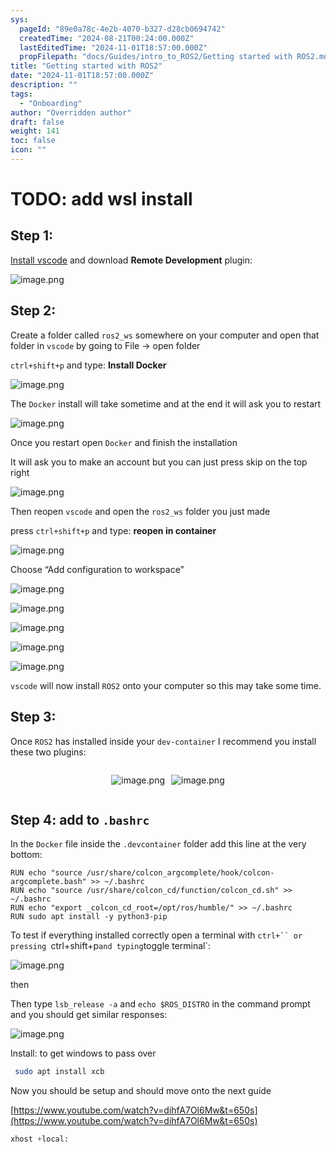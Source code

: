 ```yaml
---
sys:
  pageId: "89e0a78c-4e2b-4070-b327-d28cb0694742"
  createdTime: "2024-08-21T00:24:00.000Z"
  lastEditedTime: "2024-11-01T18:57:00.000Z"
  propFilepath: "docs/Guides/intro_to_ROS2/Getting started with ROS2.md"
title: "Getting started with ROS2"
date: "2024-11-01T18:57:00.000Z"
description: ""
tags:
  - "Onboarding"
author: "Overridden author"
draft: false
weight: 141
toc: false
icon: ""
---
```


# TODO: add wsl install

## Step 1:

[Install vscode](https://code.visualstudio.com/download) and download **Remote Development** plugin:

![image.png](https://prod-files-secure.s3.us-west-2.amazonaws.com/d518164a-d88e-44d1-a4ee-3adb3bd8bce0/efb52993-1881-4a40-b95e-6f020334f022/image.png?X-Amz-Algorithm=AWS4-HMAC-SHA256&X-Amz-Content-Sha256=UNSIGNED-PAYLOAD&X-Amz-Credential=ASIAZI2LB4667SFH2ZAK%2F20250403%2Fus-west-2%2Fs3%2Faws4_request&X-Amz-Date=20250403T170756Z&X-Amz-Expires=3600&X-Amz-Security-Token=IQoJb3JpZ2luX2VjEIj%2F%2F%2F%2F%2F%2F%2F%2F%2F%2FwEaCXVzLXdlc3QtMiJHMEUCICqQONO3XTEnEyly1mYalG6%2FesP7WnGHNMC7KnfZztPqAiEA1PxA8p9BkbLGABAVPWhrbozgMUChkaH2CVrgDKi9jTsqiAQI8f%2F%2F%2F%2F%2F%2F%2F%2F%2F%2FARAAGgw2Mzc0MjMxODM4MDUiDKHjPliwHP5f50jRHCrcA6t3AjVmKRENH8gvHXOTtEjaXBqtG2tB2SllDx6eOy70Jsmd%2B72lXR0rmSrXjF1TFUfvj1S9sGFnPko5WDGYr1wrkyS5I5LUgSJcwNb%2FlbDGefIy8p9eNZHKk5L%2FI9qAidvid46NtnBxzqZfOwLLls447Nebwe9q%2BpZgOic5O%2BuVxfXTuJ2O9PpxwiBuoqkzNHjdh1ugYH%2FwohcwMUqn0H%2FwKit9vTOLydLU3Bz3LDeyeTRjn8c%2FpfV%2B7XR905lDZyJcKnb7bs7m0Nc8LT2KE%2FQ5D4Onk1NXdEZSDe6GOub6K%2FZJbHNfVmqndlogLRTTppNcG5XiUdSoeDc9NCLKTX5xa14VGwqMARM5aKz72vk53O8eJ6X9XlUbrWJoSNpZB31jPswD3uX3aBgMM7BqMZXqqkhrhGxe1FbuotvNmR0o48EdU%2FJBGmst5m2d8alHoVUaxFq8K8lt1Rlw9d6a%2FMqwek%2BpdHsZoWijC20AIqghWu9DbBwb7y%2FmjWNa1iKrk77uBU89DhfwgJb4VmuxXnS%2BDX%2BgggeCIQoDbl32DDTGTPpJw4rQtcUZSS5opBnc4u%2FDebC3pprQS0At8CJ0xxc%2BQtKzHjUyYBqqwPgDSYffjgXfObAjsFdYr0f7MJ7pur8GOqUB7OFGY6SOIH%2FBLQD0nAimPuRLQNfKF%2BHLM%2FwqBYXlLLh3NUCeyKPJAh%2BEOB4ugP8tA7FTuaqIcTM3d2YusqG5WWue2AeXWgPJO6fLisSebxaQnQt%2Bs94ff%2BcBBtaUlRBUdKDN14LDHEbNvmI7fgrG0yH85zZISzBnsMVQ7%2FEM9JdL7cWSP4FJUdpDUlTJvtS7LfFATzmnTl3YHw9IBK9RMqCcSdSr&X-Amz-Signature=941ae6d53902dd73381cad2af04905d86b7e78afec93a134a5aaaac330c07eba&X-Amz-SignedHeaders=host&x-id=GetObject)

## Step 2:

Create a folder called `ros2_ws` somewhere on your computer and open that folder in `vscode` by going to File → open folder 

`ctrl+shift+p` and type: **Install Docker**

![image.png](https://prod-files-secure.s3.us-west-2.amazonaws.com/d518164a-d88e-44d1-a4ee-3adb3bd8bce0/2269dc0e-1cd5-47ff-bceb-c04ad9b2eab0/image.png?X-Amz-Algorithm=AWS4-HMAC-SHA256&X-Amz-Content-Sha256=UNSIGNED-PAYLOAD&X-Amz-Credential=ASIAZI2LB4667SFH2ZAK%2F20250403%2Fus-west-2%2Fs3%2Faws4_request&X-Amz-Date=20250403T170756Z&X-Amz-Expires=3600&X-Amz-Security-Token=IQoJb3JpZ2luX2VjEIj%2F%2F%2F%2F%2F%2F%2F%2F%2F%2FwEaCXVzLXdlc3QtMiJHMEUCICqQONO3XTEnEyly1mYalG6%2FesP7WnGHNMC7KnfZztPqAiEA1PxA8p9BkbLGABAVPWhrbozgMUChkaH2CVrgDKi9jTsqiAQI8f%2F%2F%2F%2F%2F%2F%2F%2F%2F%2FARAAGgw2Mzc0MjMxODM4MDUiDKHjPliwHP5f50jRHCrcA6t3AjVmKRENH8gvHXOTtEjaXBqtG2tB2SllDx6eOy70Jsmd%2B72lXR0rmSrXjF1TFUfvj1S9sGFnPko5WDGYr1wrkyS5I5LUgSJcwNb%2FlbDGefIy8p9eNZHKk5L%2FI9qAidvid46NtnBxzqZfOwLLls447Nebwe9q%2BpZgOic5O%2BuVxfXTuJ2O9PpxwiBuoqkzNHjdh1ugYH%2FwohcwMUqn0H%2FwKit9vTOLydLU3Bz3LDeyeTRjn8c%2FpfV%2B7XR905lDZyJcKnb7bs7m0Nc8LT2KE%2FQ5D4Onk1NXdEZSDe6GOub6K%2FZJbHNfVmqndlogLRTTppNcG5XiUdSoeDc9NCLKTX5xa14VGwqMARM5aKz72vk53O8eJ6X9XlUbrWJoSNpZB31jPswD3uX3aBgMM7BqMZXqqkhrhGxe1FbuotvNmR0o48EdU%2FJBGmst5m2d8alHoVUaxFq8K8lt1Rlw9d6a%2FMqwek%2BpdHsZoWijC20AIqghWu9DbBwb7y%2FmjWNa1iKrk77uBU89DhfwgJb4VmuxXnS%2BDX%2BgggeCIQoDbl32DDTGTPpJw4rQtcUZSS5opBnc4u%2FDebC3pprQS0At8CJ0xxc%2BQtKzHjUyYBqqwPgDSYffjgXfObAjsFdYr0f7MJ7pur8GOqUB7OFGY6SOIH%2FBLQD0nAimPuRLQNfKF%2BHLM%2FwqBYXlLLh3NUCeyKPJAh%2BEOB4ugP8tA7FTuaqIcTM3d2YusqG5WWue2AeXWgPJO6fLisSebxaQnQt%2Bs94ff%2BcBBtaUlRBUdKDN14LDHEbNvmI7fgrG0yH85zZISzBnsMVQ7%2FEM9JdL7cWSP4FJUdpDUlTJvtS7LfFATzmnTl3YHw9IBK9RMqCcSdSr&X-Amz-Signature=0d39c2408e6b1adc18c749af4aec2db797bd1b5fc7a9d18e1475691eb06fa646&X-Amz-SignedHeaders=host&x-id=GetObject)

The `Docker` install will take sometime and at the end it will ask you to restart

![image.png](https://prod-files-secure.s3.us-west-2.amazonaws.com/d518164a-d88e-44d1-a4ee-3adb3bd8bce0/ed233f78-be33-4b1f-b89c-9c346c0e961e/image.png?X-Amz-Algorithm=AWS4-HMAC-SHA256&X-Amz-Content-Sha256=UNSIGNED-PAYLOAD&X-Amz-Credential=ASIAZI2LB4667SFH2ZAK%2F20250403%2Fus-west-2%2Fs3%2Faws4_request&X-Amz-Date=20250403T170756Z&X-Amz-Expires=3600&X-Amz-Security-Token=IQoJb3JpZ2luX2VjEIj%2F%2F%2F%2F%2F%2F%2F%2F%2F%2FwEaCXVzLXdlc3QtMiJHMEUCICqQONO3XTEnEyly1mYalG6%2FesP7WnGHNMC7KnfZztPqAiEA1PxA8p9BkbLGABAVPWhrbozgMUChkaH2CVrgDKi9jTsqiAQI8f%2F%2F%2F%2F%2F%2F%2F%2F%2F%2FARAAGgw2Mzc0MjMxODM4MDUiDKHjPliwHP5f50jRHCrcA6t3AjVmKRENH8gvHXOTtEjaXBqtG2tB2SllDx6eOy70Jsmd%2B72lXR0rmSrXjF1TFUfvj1S9sGFnPko5WDGYr1wrkyS5I5LUgSJcwNb%2FlbDGefIy8p9eNZHKk5L%2FI9qAidvid46NtnBxzqZfOwLLls447Nebwe9q%2BpZgOic5O%2BuVxfXTuJ2O9PpxwiBuoqkzNHjdh1ugYH%2FwohcwMUqn0H%2FwKit9vTOLydLU3Bz3LDeyeTRjn8c%2FpfV%2B7XR905lDZyJcKnb7bs7m0Nc8LT2KE%2FQ5D4Onk1NXdEZSDe6GOub6K%2FZJbHNfVmqndlogLRTTppNcG5XiUdSoeDc9NCLKTX5xa14VGwqMARM5aKz72vk53O8eJ6X9XlUbrWJoSNpZB31jPswD3uX3aBgMM7BqMZXqqkhrhGxe1FbuotvNmR0o48EdU%2FJBGmst5m2d8alHoVUaxFq8K8lt1Rlw9d6a%2FMqwek%2BpdHsZoWijC20AIqghWu9DbBwb7y%2FmjWNa1iKrk77uBU89DhfwgJb4VmuxXnS%2BDX%2BgggeCIQoDbl32DDTGTPpJw4rQtcUZSS5opBnc4u%2FDebC3pprQS0At8CJ0xxc%2BQtKzHjUyYBqqwPgDSYffjgXfObAjsFdYr0f7MJ7pur8GOqUB7OFGY6SOIH%2FBLQD0nAimPuRLQNfKF%2BHLM%2FwqBYXlLLh3NUCeyKPJAh%2BEOB4ugP8tA7FTuaqIcTM3d2YusqG5WWue2AeXWgPJO6fLisSebxaQnQt%2Bs94ff%2BcBBtaUlRBUdKDN14LDHEbNvmI7fgrG0yH85zZISzBnsMVQ7%2FEM9JdL7cWSP4FJUdpDUlTJvtS7LfFATzmnTl3YHw9IBK9RMqCcSdSr&X-Amz-Signature=5fdb446270a65e96439b2d04e15356eea5b19d392ffec3a8c8b38fc25040cd32&X-Amz-SignedHeaders=host&x-id=GetObject)

Once you restart open `Docker` and finish the installation

It will ask you to make an account but you can just press skip on the top right

![image.png](https://prod-files-secure.s3.us-west-2.amazonaws.com/d518164a-d88e-44d1-a4ee-3adb3bd8bce0/21010ad9-1659-4fd9-9f59-9932a09b2a3d/image.png?X-Amz-Algorithm=AWS4-HMAC-SHA256&X-Amz-Content-Sha256=UNSIGNED-PAYLOAD&X-Amz-Credential=ASIAZI2LB4667SFH2ZAK%2F20250403%2Fus-west-2%2Fs3%2Faws4_request&X-Amz-Date=20250403T170756Z&X-Amz-Expires=3600&X-Amz-Security-Token=IQoJb3JpZ2luX2VjEIj%2F%2F%2F%2F%2F%2F%2F%2F%2F%2FwEaCXVzLXdlc3QtMiJHMEUCICqQONO3XTEnEyly1mYalG6%2FesP7WnGHNMC7KnfZztPqAiEA1PxA8p9BkbLGABAVPWhrbozgMUChkaH2CVrgDKi9jTsqiAQI8f%2F%2F%2F%2F%2F%2F%2F%2F%2F%2FARAAGgw2Mzc0MjMxODM4MDUiDKHjPliwHP5f50jRHCrcA6t3AjVmKRENH8gvHXOTtEjaXBqtG2tB2SllDx6eOy70Jsmd%2B72lXR0rmSrXjF1TFUfvj1S9sGFnPko5WDGYr1wrkyS5I5LUgSJcwNb%2FlbDGefIy8p9eNZHKk5L%2FI9qAidvid46NtnBxzqZfOwLLls447Nebwe9q%2BpZgOic5O%2BuVxfXTuJ2O9PpxwiBuoqkzNHjdh1ugYH%2FwohcwMUqn0H%2FwKit9vTOLydLU3Bz3LDeyeTRjn8c%2FpfV%2B7XR905lDZyJcKnb7bs7m0Nc8LT2KE%2FQ5D4Onk1NXdEZSDe6GOub6K%2FZJbHNfVmqndlogLRTTppNcG5XiUdSoeDc9NCLKTX5xa14VGwqMARM5aKz72vk53O8eJ6X9XlUbrWJoSNpZB31jPswD3uX3aBgMM7BqMZXqqkhrhGxe1FbuotvNmR0o48EdU%2FJBGmst5m2d8alHoVUaxFq8K8lt1Rlw9d6a%2FMqwek%2BpdHsZoWijC20AIqghWu9DbBwb7y%2FmjWNa1iKrk77uBU89DhfwgJb4VmuxXnS%2BDX%2BgggeCIQoDbl32DDTGTPpJw4rQtcUZSS5opBnc4u%2FDebC3pprQS0At8CJ0xxc%2BQtKzHjUyYBqqwPgDSYffjgXfObAjsFdYr0f7MJ7pur8GOqUB7OFGY6SOIH%2FBLQD0nAimPuRLQNfKF%2BHLM%2FwqBYXlLLh3NUCeyKPJAh%2BEOB4ugP8tA7FTuaqIcTM3d2YusqG5WWue2AeXWgPJO6fLisSebxaQnQt%2Bs94ff%2BcBBtaUlRBUdKDN14LDHEbNvmI7fgrG0yH85zZISzBnsMVQ7%2FEM9JdL7cWSP4FJUdpDUlTJvtS7LfFATzmnTl3YHw9IBK9RMqCcSdSr&X-Amz-Signature=a0eb144805de484118390d9dfdc2e2bec19690c14d955a06b1efba9deed122e3&X-Amz-SignedHeaders=host&x-id=GetObject)

Then reopen `vscode` and open the `ros2_ws` folder you just made

press `ctrl+shift+p` and type: **reopen in container**

![image.png](https://prod-files-secure.s3.us-west-2.amazonaws.com/d518164a-d88e-44d1-a4ee-3adb3bd8bce0/4e93b8c2-41ad-488c-8095-c74205196118/image.png?X-Amz-Algorithm=AWS4-HMAC-SHA256&X-Amz-Content-Sha256=UNSIGNED-PAYLOAD&X-Amz-Credential=ASIAZI2LB4667SFH2ZAK%2F20250403%2Fus-west-2%2Fs3%2Faws4_request&X-Amz-Date=20250403T170756Z&X-Amz-Expires=3600&X-Amz-Security-Token=IQoJb3JpZ2luX2VjEIj%2F%2F%2F%2F%2F%2F%2F%2F%2F%2FwEaCXVzLXdlc3QtMiJHMEUCICqQONO3XTEnEyly1mYalG6%2FesP7WnGHNMC7KnfZztPqAiEA1PxA8p9BkbLGABAVPWhrbozgMUChkaH2CVrgDKi9jTsqiAQI8f%2F%2F%2F%2F%2F%2F%2F%2F%2F%2FARAAGgw2Mzc0MjMxODM4MDUiDKHjPliwHP5f50jRHCrcA6t3AjVmKRENH8gvHXOTtEjaXBqtG2tB2SllDx6eOy70Jsmd%2B72lXR0rmSrXjF1TFUfvj1S9sGFnPko5WDGYr1wrkyS5I5LUgSJcwNb%2FlbDGefIy8p9eNZHKk5L%2FI9qAidvid46NtnBxzqZfOwLLls447Nebwe9q%2BpZgOic5O%2BuVxfXTuJ2O9PpxwiBuoqkzNHjdh1ugYH%2FwohcwMUqn0H%2FwKit9vTOLydLU3Bz3LDeyeTRjn8c%2FpfV%2B7XR905lDZyJcKnb7bs7m0Nc8LT2KE%2FQ5D4Onk1NXdEZSDe6GOub6K%2FZJbHNfVmqndlogLRTTppNcG5XiUdSoeDc9NCLKTX5xa14VGwqMARM5aKz72vk53O8eJ6X9XlUbrWJoSNpZB31jPswD3uX3aBgMM7BqMZXqqkhrhGxe1FbuotvNmR0o48EdU%2FJBGmst5m2d8alHoVUaxFq8K8lt1Rlw9d6a%2FMqwek%2BpdHsZoWijC20AIqghWu9DbBwb7y%2FmjWNa1iKrk77uBU89DhfwgJb4VmuxXnS%2BDX%2BgggeCIQoDbl32DDTGTPpJw4rQtcUZSS5opBnc4u%2FDebC3pprQS0At8CJ0xxc%2BQtKzHjUyYBqqwPgDSYffjgXfObAjsFdYr0f7MJ7pur8GOqUB7OFGY6SOIH%2FBLQD0nAimPuRLQNfKF%2BHLM%2FwqBYXlLLh3NUCeyKPJAh%2BEOB4ugP8tA7FTuaqIcTM3d2YusqG5WWue2AeXWgPJO6fLisSebxaQnQt%2Bs94ff%2BcBBtaUlRBUdKDN14LDHEbNvmI7fgrG0yH85zZISzBnsMVQ7%2FEM9JdL7cWSP4FJUdpDUlTJvtS7LfFATzmnTl3YHw9IBK9RMqCcSdSr&X-Amz-Signature=1435859db168b2c32c402995c7e84a105e8a4aa487827bf7cf2ffe6760f061e1&X-Amz-SignedHeaders=host&x-id=GetObject)

Choose “Add configuration to workspace”

![image.png](https://prod-files-secure.s3.us-west-2.amazonaws.com/d518164a-d88e-44d1-a4ee-3adb3bd8bce0/9560b282-5060-4989-ba37-97e7b2c22476/image.png?X-Amz-Algorithm=AWS4-HMAC-SHA256&X-Amz-Content-Sha256=UNSIGNED-PAYLOAD&X-Amz-Credential=ASIAZI2LB4667SFH2ZAK%2F20250403%2Fus-west-2%2Fs3%2Faws4_request&X-Amz-Date=20250403T170756Z&X-Amz-Expires=3600&X-Amz-Security-Token=IQoJb3JpZ2luX2VjEIj%2F%2F%2F%2F%2F%2F%2F%2F%2F%2FwEaCXVzLXdlc3QtMiJHMEUCICqQONO3XTEnEyly1mYalG6%2FesP7WnGHNMC7KnfZztPqAiEA1PxA8p9BkbLGABAVPWhrbozgMUChkaH2CVrgDKi9jTsqiAQI8f%2F%2F%2F%2F%2F%2F%2F%2F%2F%2FARAAGgw2Mzc0MjMxODM4MDUiDKHjPliwHP5f50jRHCrcA6t3AjVmKRENH8gvHXOTtEjaXBqtG2tB2SllDx6eOy70Jsmd%2B72lXR0rmSrXjF1TFUfvj1S9sGFnPko5WDGYr1wrkyS5I5LUgSJcwNb%2FlbDGefIy8p9eNZHKk5L%2FI9qAidvid46NtnBxzqZfOwLLls447Nebwe9q%2BpZgOic5O%2BuVxfXTuJ2O9PpxwiBuoqkzNHjdh1ugYH%2FwohcwMUqn0H%2FwKit9vTOLydLU3Bz3LDeyeTRjn8c%2FpfV%2B7XR905lDZyJcKnb7bs7m0Nc8LT2KE%2FQ5D4Onk1NXdEZSDe6GOub6K%2FZJbHNfVmqndlogLRTTppNcG5XiUdSoeDc9NCLKTX5xa14VGwqMARM5aKz72vk53O8eJ6X9XlUbrWJoSNpZB31jPswD3uX3aBgMM7BqMZXqqkhrhGxe1FbuotvNmR0o48EdU%2FJBGmst5m2d8alHoVUaxFq8K8lt1Rlw9d6a%2FMqwek%2BpdHsZoWijC20AIqghWu9DbBwb7y%2FmjWNa1iKrk77uBU89DhfwgJb4VmuxXnS%2BDX%2BgggeCIQoDbl32DDTGTPpJw4rQtcUZSS5opBnc4u%2FDebC3pprQS0At8CJ0xxc%2BQtKzHjUyYBqqwPgDSYffjgXfObAjsFdYr0f7MJ7pur8GOqUB7OFGY6SOIH%2FBLQD0nAimPuRLQNfKF%2BHLM%2FwqBYXlLLh3NUCeyKPJAh%2BEOB4ugP8tA7FTuaqIcTM3d2YusqG5WWue2AeXWgPJO6fLisSebxaQnQt%2Bs94ff%2BcBBtaUlRBUdKDN14LDHEbNvmI7fgrG0yH85zZISzBnsMVQ7%2FEM9JdL7cWSP4FJUdpDUlTJvtS7LfFATzmnTl3YHw9IBK9RMqCcSdSr&X-Amz-Signature=98394f1932f94c0d66cf4c440375a0aefea3fc1ac171f3c9e376b9176fc5a883&X-Amz-SignedHeaders=host&x-id=GetObject)

![image.png](https://prod-files-secure.s3.us-west-2.amazonaws.com/d518164a-d88e-44d1-a4ee-3adb3bd8bce0/2ee63f81-886b-48e8-a553-dc6e5eac99e4/image.png?X-Amz-Algorithm=AWS4-HMAC-SHA256&X-Amz-Content-Sha256=UNSIGNED-PAYLOAD&X-Amz-Credential=ASIAZI2LB4667SFH2ZAK%2F20250403%2Fus-west-2%2Fs3%2Faws4_request&X-Amz-Date=20250403T170756Z&X-Amz-Expires=3600&X-Amz-Security-Token=IQoJb3JpZ2luX2VjEIj%2F%2F%2F%2F%2F%2F%2F%2F%2F%2FwEaCXVzLXdlc3QtMiJHMEUCICqQONO3XTEnEyly1mYalG6%2FesP7WnGHNMC7KnfZztPqAiEA1PxA8p9BkbLGABAVPWhrbozgMUChkaH2CVrgDKi9jTsqiAQI8f%2F%2F%2F%2F%2F%2F%2F%2F%2F%2FARAAGgw2Mzc0MjMxODM4MDUiDKHjPliwHP5f50jRHCrcA6t3AjVmKRENH8gvHXOTtEjaXBqtG2tB2SllDx6eOy70Jsmd%2B72lXR0rmSrXjF1TFUfvj1S9sGFnPko5WDGYr1wrkyS5I5LUgSJcwNb%2FlbDGefIy8p9eNZHKk5L%2FI9qAidvid46NtnBxzqZfOwLLls447Nebwe9q%2BpZgOic5O%2BuVxfXTuJ2O9PpxwiBuoqkzNHjdh1ugYH%2FwohcwMUqn0H%2FwKit9vTOLydLU3Bz3LDeyeTRjn8c%2FpfV%2B7XR905lDZyJcKnb7bs7m0Nc8LT2KE%2FQ5D4Onk1NXdEZSDe6GOub6K%2FZJbHNfVmqndlogLRTTppNcG5XiUdSoeDc9NCLKTX5xa14VGwqMARM5aKz72vk53O8eJ6X9XlUbrWJoSNpZB31jPswD3uX3aBgMM7BqMZXqqkhrhGxe1FbuotvNmR0o48EdU%2FJBGmst5m2d8alHoVUaxFq8K8lt1Rlw9d6a%2FMqwek%2BpdHsZoWijC20AIqghWu9DbBwb7y%2FmjWNa1iKrk77uBU89DhfwgJb4VmuxXnS%2BDX%2BgggeCIQoDbl32DDTGTPpJw4rQtcUZSS5opBnc4u%2FDebC3pprQS0At8CJ0xxc%2BQtKzHjUyYBqqwPgDSYffjgXfObAjsFdYr0f7MJ7pur8GOqUB7OFGY6SOIH%2FBLQD0nAimPuRLQNfKF%2BHLM%2FwqBYXlLLh3NUCeyKPJAh%2BEOB4ugP8tA7FTuaqIcTM3d2YusqG5WWue2AeXWgPJO6fLisSebxaQnQt%2Bs94ff%2BcBBtaUlRBUdKDN14LDHEbNvmI7fgrG0yH85zZISzBnsMVQ7%2FEM9JdL7cWSP4FJUdpDUlTJvtS7LfFATzmnTl3YHw9IBK9RMqCcSdSr&X-Amz-Signature=88f89edfb611eb90cdaa7a70733734017bbd5063e3c929cb6d705eb91ae739a9&X-Amz-SignedHeaders=host&x-id=GetObject)

![image.png](https://prod-files-secure.s3.us-west-2.amazonaws.com/d518164a-d88e-44d1-a4ee-3adb3bd8bce0/ae1580b2-b048-407e-aed9-b584224a7a04/image.png?X-Amz-Algorithm=AWS4-HMAC-SHA256&X-Amz-Content-Sha256=UNSIGNED-PAYLOAD&X-Amz-Credential=ASIAZI2LB4667SFH2ZAK%2F20250403%2Fus-west-2%2Fs3%2Faws4_request&X-Amz-Date=20250403T170756Z&X-Amz-Expires=3600&X-Amz-Security-Token=IQoJb3JpZ2luX2VjEIj%2F%2F%2F%2F%2F%2F%2F%2F%2F%2FwEaCXVzLXdlc3QtMiJHMEUCICqQONO3XTEnEyly1mYalG6%2FesP7WnGHNMC7KnfZztPqAiEA1PxA8p9BkbLGABAVPWhrbozgMUChkaH2CVrgDKi9jTsqiAQI8f%2F%2F%2F%2F%2F%2F%2F%2F%2F%2FARAAGgw2Mzc0MjMxODM4MDUiDKHjPliwHP5f50jRHCrcA6t3AjVmKRENH8gvHXOTtEjaXBqtG2tB2SllDx6eOy70Jsmd%2B72lXR0rmSrXjF1TFUfvj1S9sGFnPko5WDGYr1wrkyS5I5LUgSJcwNb%2FlbDGefIy8p9eNZHKk5L%2FI9qAidvid46NtnBxzqZfOwLLls447Nebwe9q%2BpZgOic5O%2BuVxfXTuJ2O9PpxwiBuoqkzNHjdh1ugYH%2FwohcwMUqn0H%2FwKit9vTOLydLU3Bz3LDeyeTRjn8c%2FpfV%2B7XR905lDZyJcKnb7bs7m0Nc8LT2KE%2FQ5D4Onk1NXdEZSDe6GOub6K%2FZJbHNfVmqndlogLRTTppNcG5XiUdSoeDc9NCLKTX5xa14VGwqMARM5aKz72vk53O8eJ6X9XlUbrWJoSNpZB31jPswD3uX3aBgMM7BqMZXqqkhrhGxe1FbuotvNmR0o48EdU%2FJBGmst5m2d8alHoVUaxFq8K8lt1Rlw9d6a%2FMqwek%2BpdHsZoWijC20AIqghWu9DbBwb7y%2FmjWNa1iKrk77uBU89DhfwgJb4VmuxXnS%2BDX%2BgggeCIQoDbl32DDTGTPpJw4rQtcUZSS5opBnc4u%2FDebC3pprQS0At8CJ0xxc%2BQtKzHjUyYBqqwPgDSYffjgXfObAjsFdYr0f7MJ7pur8GOqUB7OFGY6SOIH%2FBLQD0nAimPuRLQNfKF%2BHLM%2FwqBYXlLLh3NUCeyKPJAh%2BEOB4ugP8tA7FTuaqIcTM3d2YusqG5WWue2AeXWgPJO6fLisSebxaQnQt%2Bs94ff%2BcBBtaUlRBUdKDN14LDHEbNvmI7fgrG0yH85zZISzBnsMVQ7%2FEM9JdL7cWSP4FJUdpDUlTJvtS7LfFATzmnTl3YHw9IBK9RMqCcSdSr&X-Amz-Signature=faea27f8de637f70787c668191495fde5eec24f10eff1c60cb6a29ad98ee8572&X-Amz-SignedHeaders=host&x-id=GetObject)

![image.png](https://prod-files-secure.s3.us-west-2.amazonaws.com/d518164a-d88e-44d1-a4ee-3adb3bd8bce0/53255b28-f75e-430f-b9e3-c0ac8577e42b/image.png?X-Amz-Algorithm=AWS4-HMAC-SHA256&X-Amz-Content-Sha256=UNSIGNED-PAYLOAD&X-Amz-Credential=ASIAZI2LB4667SFH2ZAK%2F20250403%2Fus-west-2%2Fs3%2Faws4_request&X-Amz-Date=20250403T170756Z&X-Amz-Expires=3600&X-Amz-Security-Token=IQoJb3JpZ2luX2VjEIj%2F%2F%2F%2F%2F%2F%2F%2F%2F%2FwEaCXVzLXdlc3QtMiJHMEUCICqQONO3XTEnEyly1mYalG6%2FesP7WnGHNMC7KnfZztPqAiEA1PxA8p9BkbLGABAVPWhrbozgMUChkaH2CVrgDKi9jTsqiAQI8f%2F%2F%2F%2F%2F%2F%2F%2F%2F%2FARAAGgw2Mzc0MjMxODM4MDUiDKHjPliwHP5f50jRHCrcA6t3AjVmKRENH8gvHXOTtEjaXBqtG2tB2SllDx6eOy70Jsmd%2B72lXR0rmSrXjF1TFUfvj1S9sGFnPko5WDGYr1wrkyS5I5LUgSJcwNb%2FlbDGefIy8p9eNZHKk5L%2FI9qAidvid46NtnBxzqZfOwLLls447Nebwe9q%2BpZgOic5O%2BuVxfXTuJ2O9PpxwiBuoqkzNHjdh1ugYH%2FwohcwMUqn0H%2FwKit9vTOLydLU3Bz3LDeyeTRjn8c%2FpfV%2B7XR905lDZyJcKnb7bs7m0Nc8LT2KE%2FQ5D4Onk1NXdEZSDe6GOub6K%2FZJbHNfVmqndlogLRTTppNcG5XiUdSoeDc9NCLKTX5xa14VGwqMARM5aKz72vk53O8eJ6X9XlUbrWJoSNpZB31jPswD3uX3aBgMM7BqMZXqqkhrhGxe1FbuotvNmR0o48EdU%2FJBGmst5m2d8alHoVUaxFq8K8lt1Rlw9d6a%2FMqwek%2BpdHsZoWijC20AIqghWu9DbBwb7y%2FmjWNa1iKrk77uBU89DhfwgJb4VmuxXnS%2BDX%2BgggeCIQoDbl32DDTGTPpJw4rQtcUZSS5opBnc4u%2FDebC3pprQS0At8CJ0xxc%2BQtKzHjUyYBqqwPgDSYffjgXfObAjsFdYr0f7MJ7pur8GOqUB7OFGY6SOIH%2FBLQD0nAimPuRLQNfKF%2BHLM%2FwqBYXlLLh3NUCeyKPJAh%2BEOB4ugP8tA7FTuaqIcTM3d2YusqG5WWue2AeXWgPJO6fLisSebxaQnQt%2Bs94ff%2BcBBtaUlRBUdKDN14LDHEbNvmI7fgrG0yH85zZISzBnsMVQ7%2FEM9JdL7cWSP4FJUdpDUlTJvtS7LfFATzmnTl3YHw9IBK9RMqCcSdSr&X-Amz-Signature=e1c7ac8fd4d8055d791932c21f080700bf871ffc854a0ffaf5fc74bc03d430fd&X-Amz-SignedHeaders=host&x-id=GetObject)

![image.png](https://prod-files-secure.s3.us-west-2.amazonaws.com/d518164a-d88e-44d1-a4ee-3adb3bd8bce0/7c562767-5af9-4ffb-97d1-327bcdf4ee00/image.png?X-Amz-Algorithm=AWS4-HMAC-SHA256&X-Amz-Content-Sha256=UNSIGNED-PAYLOAD&X-Amz-Credential=ASIAZI2LB4667SFH2ZAK%2F20250403%2Fus-west-2%2Fs3%2Faws4_request&X-Amz-Date=20250403T170756Z&X-Amz-Expires=3600&X-Amz-Security-Token=IQoJb3JpZ2luX2VjEIj%2F%2F%2F%2F%2F%2F%2F%2F%2F%2FwEaCXVzLXdlc3QtMiJHMEUCICqQONO3XTEnEyly1mYalG6%2FesP7WnGHNMC7KnfZztPqAiEA1PxA8p9BkbLGABAVPWhrbozgMUChkaH2CVrgDKi9jTsqiAQI8f%2F%2F%2F%2F%2F%2F%2F%2F%2F%2FARAAGgw2Mzc0MjMxODM4MDUiDKHjPliwHP5f50jRHCrcA6t3AjVmKRENH8gvHXOTtEjaXBqtG2tB2SllDx6eOy70Jsmd%2B72lXR0rmSrXjF1TFUfvj1S9sGFnPko5WDGYr1wrkyS5I5LUgSJcwNb%2FlbDGefIy8p9eNZHKk5L%2FI9qAidvid46NtnBxzqZfOwLLls447Nebwe9q%2BpZgOic5O%2BuVxfXTuJ2O9PpxwiBuoqkzNHjdh1ugYH%2FwohcwMUqn0H%2FwKit9vTOLydLU3Bz3LDeyeTRjn8c%2FpfV%2B7XR905lDZyJcKnb7bs7m0Nc8LT2KE%2FQ5D4Onk1NXdEZSDe6GOub6K%2FZJbHNfVmqndlogLRTTppNcG5XiUdSoeDc9NCLKTX5xa14VGwqMARM5aKz72vk53O8eJ6X9XlUbrWJoSNpZB31jPswD3uX3aBgMM7BqMZXqqkhrhGxe1FbuotvNmR0o48EdU%2FJBGmst5m2d8alHoVUaxFq8K8lt1Rlw9d6a%2FMqwek%2BpdHsZoWijC20AIqghWu9DbBwb7y%2FmjWNa1iKrk77uBU89DhfwgJb4VmuxXnS%2BDX%2BgggeCIQoDbl32DDTGTPpJw4rQtcUZSS5opBnc4u%2FDebC3pprQS0At8CJ0xxc%2BQtKzHjUyYBqqwPgDSYffjgXfObAjsFdYr0f7MJ7pur8GOqUB7OFGY6SOIH%2FBLQD0nAimPuRLQNfKF%2BHLM%2FwqBYXlLLh3NUCeyKPJAh%2BEOB4ugP8tA7FTuaqIcTM3d2YusqG5WWue2AeXWgPJO6fLisSebxaQnQt%2Bs94ff%2BcBBtaUlRBUdKDN14LDHEbNvmI7fgrG0yH85zZISzBnsMVQ7%2FEM9JdL7cWSP4FJUdpDUlTJvtS7LfFATzmnTl3YHw9IBK9RMqCcSdSr&X-Amz-Signature=fe6984354749c209a7ce72f0a102a6f9202e1c74e996f2c5ebccbb2aafdc2eeb&X-Amz-SignedHeaders=host&x-id=GetObject)

`vscode` will now install `ROS2` onto your computer so this may take some time.

## Step 3:

Once `ROS2` has installed inside your `dev-container` I recommend you install these two plugins:

<div style="display: flex;flex-direction: row; column-gap:10px; max-width: 630px;justify-content: center;">
<div>

![image.png](https://prod-files-secure.s3.us-west-2.amazonaws.com/d518164a-d88e-44d1-a4ee-3adb3bd8bce0/3fc3d550-5a54-4ba1-ba6b-faa01cdb7369/image.png?X-Amz-Algorithm=AWS4-HMAC-SHA256&X-Amz-Content-Sha256=UNSIGNED-PAYLOAD&X-Amz-Credential=ASIAZI2LB466TXUCE46K%2F20250403%2Fus-west-2%2Fs3%2Faws4_request&X-Amz-Date=20250403T170800Z&X-Amz-Expires=3600&X-Amz-Security-Token=IQoJb3JpZ2luX2VjEIj%2F%2F%2F%2F%2F%2F%2F%2F%2F%2FwEaCXVzLXdlc3QtMiJIMEYCIQDicap%2FLvDpfUpHCv90EU2vqezjsn6fm0ofzwhA4hGYTgIhAIKfONS%2Bw1qRV3i1mOAUyGr%2BY4cl2y8nPH3fWOot4MB8KogECPH%2F%2F%2F%2F%2F%2F%2F%2F%2F%2FwEQABoMNjM3NDIzMTgzODA1IgyNGaeWhedR2yTBAzkq3AMcC2UoaPIxGvDf3ShOx8m3hT7FDvinQI0AoQhrArWAg%2BAoJIKYOmxl4nHF41gcUZy2Go3Q9M2nxvnr4Jvo1YCE%2BJyQiE3QlXcdFD6id4ew7iS6by9%2BBkB2v%2BGdi%2BmXskyKiYISdfQ5%2FeT2TYwuz5yQ4Uy%2BivbtLQdab7KIaHkzSEo2zSH30BESLMimK6GKCq6a68XqZanAQW8i3ZfI9zB308y%2FDzpr%2FQMFGjyETVVbu4zD9X71r2s6njcieVjjoXOiK7ZI2WFNdta99hfAXd46khtdisNKBOQD5NdzbaotHzhTUyzulfBgFEU7AAzYqvqOpdNAjfQmQm%2FViji2FQMAQMMoQyjVTxVvAy5jzXTc1BnstBiMsqNPXyGk7IiBkbNsBLTvxcW%2BULwyvFO%2BM2Yfuq2KpgS21c7IO11AX7VEKxk3z9%2Frpbx8dr6ua0N1UMtF9c0Sg%2FaYuPrpC80lALTDB9Qzk3LLefrYMF03PLHqZ7krVn7RUZmYyMzXrDHPzIyRR14v5cEOjfeLG5LWrRWUXehgQud17pBOmqw%2BtaOX61S5a0%2FXtIgjru4kH%2F72YJs4TvOt%2BpBdoApzPZc4ErMWjpa9XvYOextI%2BdXyo0uqn1cty1rTbvj6xbgjUzCK6bq%2FBjqkAdewvQ1Ir7W6fA9tJO%2FsLn1FL3rqbkOPaaIeV2U7fUW5vQU5wvAQwctcMENOdWLkuYMkjUPsZEzgN7dlt5oP7YI4O%2FfG%2BVC9IsEsIOgxdWkJ8eNWzVeo5N2YaT09b1p5cm0q0F14D3ubRLsucUnAewSJdgOP6eAD2Pj2ISKnI7ibhTPvkGT9T5uZTk4vVAjjbS0Np4sYdNFs2LE%2BhnZezqtgWM06&X-Amz-Signature=1da5ff350ccc2cf47a69869be1c5e83c2ea9103c58b1b996a6fe71e2de337aba&X-Amz-SignedHeaders=host&x-id=GetObject)

</div>
<div>

![image.png](https://prod-files-secure.s3.us-west-2.amazonaws.com/d518164a-d88e-44d1-a4ee-3adb3bd8bce0/d994cc66-13c2-4093-a5a3-f84cf4601a82/image.png?X-Amz-Algorithm=AWS4-HMAC-SHA256&X-Amz-Content-Sha256=UNSIGNED-PAYLOAD&X-Amz-Credential=ASIAZI2LB466VZIANQBC%2F20250403%2Fus-west-2%2Fs3%2Faws4_request&X-Amz-Date=20250403T170800Z&X-Amz-Expires=3600&X-Amz-Security-Token=IQoJb3JpZ2luX2VjEIj%2F%2F%2F%2F%2F%2F%2F%2F%2F%2FwEaCXVzLXdlc3QtMiJHMEUCICDclmP9VLObzjNJWniVFk%2F3e6yAotdR4CXB7bsSzaZsAiEA67YrKAh4iXOoSW74smOXY9I4iyOfYi6TBTkExlI1LWkqiAQI8f%2F%2F%2F%2F%2F%2F%2F%2F%2F%2FARAAGgw2Mzc0MjMxODM4MDUiDKd4JA0Er6k4%2B7OpzyrcAy3WZuG%2F33%2BpukLBIljCygPNr9wQfjXuNqY9W7jNqUbg%2B4JQajY%2BBYwGiNZSmbEwKyxrXgwEkgY50uR%2B8hm8HIzZo15TX5fImxzxIeye5uXZmSeORu6IfeyGmw%2BCGSUN1oZc1mp%2B3tF4uh3GIGPZ0qtDpwOV0C9%2FkVQK6kNhw0MQA%2F1stbGT%2FqYTw6Q0hDVoaVIMyMjrDNs5%2BWHDU%2BRpuMYTaA8eAQO5tnmWFpS6weMvg%2BDGfL74piHs7ZxPn%2BN7SgUWVD2mRgv3MXdybc4jM0dGXE9Y03J%2FQwoGQ5y86FLmMYxAfgjSx%2BUDzMlOo3GKhm2gku5%2Fxuq6hGBU4HoAANjA%2FZL%2Bs9gmuZZ0pkwN9rK0XrqGJm2wIxXHR0BSxF5P4l9aMycuXMOkUqyQVHjtayuqA9zsnYeAKeOFya%2FsUodKvSYBq1o%2BPN%2FUCL43gYeqzvD2jaLMFP7SlepuaLTJtIor1FMrMpRPvW8EYRwVFdICg7F8qFr71I2UltalmR1%2Bm2Ahzmxko9U7B0aS6XHeZMjKfNTr72AJhBE9tDusDvAd2Y7NNZ25wKE7jExBj3SXNLykq3U%2B7ZQeqrkJCEGU83i80D5Atgx9hTzTXhkKJkVpccOWg%2FZRsl1FgPGYMLHour8GOqUBV5CA%2FzndzGx%2BRw4dL6D8faJE2rQsIejAv24XRq5agTPc0qAbFXuDlxu63CIrX3BL6c71dcrpaFJ0bDMDbCxKsQxkgBqeBm5QmrGTj0Sc707EJ4%2B78W8zi2vaobWppbAX3WZEHxeZpa72%2BGd8Q3Cglzj%2BpR791i%2F5%2BdpsDAL1m2sYqJ%2FvmGR7JclyL13NCON38Vod0fT19VEkpRgnLJTfNKPJVksd&X-Amz-Signature=c7726479fbdea00bdebff8ad75a03d87181aab91b03862a16ff232a98e5c00e9&X-Amz-SignedHeaders=host&x-id=GetObject)

</div>
</div>

## Step 4: add to `.bashrc`

In the `Docker` file inside the `.devcontainer` folder add this line at the very bottom: 

```docker
RUN echo "source /usr/share/colcon_argcomplete/hook/colcon-argcomplete.bash" >> ~/.bashrc
RUN echo "source /usr/share/colcon_cd/function/colcon_cd.sh" >> ~/.bashrc
RUN echo "export _colcon_cd_root=/opt/ros/humble/" >> ~/.bashrc
RUN sudo apt install -y python3-pip 
```

To test if everything installed correctly open a terminal with `ctrl+`` or pressing `ctrl+shift+p` and typing `toggle terminal`:

![image.png](https://prod-files-secure.s3.us-west-2.amazonaws.com/d518164a-d88e-44d1-a4ee-3adb3bd8bce0/6a4943d8-b04e-4c02-9a58-775f3384d1a5/image.png?X-Amz-Algorithm=AWS4-HMAC-SHA256&X-Amz-Content-Sha256=UNSIGNED-PAYLOAD&X-Amz-Credential=ASIAZI2LB4667SFH2ZAK%2F20250403%2Fus-west-2%2Fs3%2Faws4_request&X-Amz-Date=20250403T170756Z&X-Amz-Expires=3600&X-Amz-Security-Token=IQoJb3JpZ2luX2VjEIj%2F%2F%2F%2F%2F%2F%2F%2F%2F%2FwEaCXVzLXdlc3QtMiJHMEUCICqQONO3XTEnEyly1mYalG6%2FesP7WnGHNMC7KnfZztPqAiEA1PxA8p9BkbLGABAVPWhrbozgMUChkaH2CVrgDKi9jTsqiAQI8f%2F%2F%2F%2F%2F%2F%2F%2F%2F%2FARAAGgw2Mzc0MjMxODM4MDUiDKHjPliwHP5f50jRHCrcA6t3AjVmKRENH8gvHXOTtEjaXBqtG2tB2SllDx6eOy70Jsmd%2B72lXR0rmSrXjF1TFUfvj1S9sGFnPko5WDGYr1wrkyS5I5LUgSJcwNb%2FlbDGefIy8p9eNZHKk5L%2FI9qAidvid46NtnBxzqZfOwLLls447Nebwe9q%2BpZgOic5O%2BuVxfXTuJ2O9PpxwiBuoqkzNHjdh1ugYH%2FwohcwMUqn0H%2FwKit9vTOLydLU3Bz3LDeyeTRjn8c%2FpfV%2B7XR905lDZyJcKnb7bs7m0Nc8LT2KE%2FQ5D4Onk1NXdEZSDe6GOub6K%2FZJbHNfVmqndlogLRTTppNcG5XiUdSoeDc9NCLKTX5xa14VGwqMARM5aKz72vk53O8eJ6X9XlUbrWJoSNpZB31jPswD3uX3aBgMM7BqMZXqqkhrhGxe1FbuotvNmR0o48EdU%2FJBGmst5m2d8alHoVUaxFq8K8lt1Rlw9d6a%2FMqwek%2BpdHsZoWijC20AIqghWu9DbBwb7y%2FmjWNa1iKrk77uBU89DhfwgJb4VmuxXnS%2BDX%2BgggeCIQoDbl32DDTGTPpJw4rQtcUZSS5opBnc4u%2FDebC3pprQS0At8CJ0xxc%2BQtKzHjUyYBqqwPgDSYffjgXfObAjsFdYr0f7MJ7pur8GOqUB7OFGY6SOIH%2FBLQD0nAimPuRLQNfKF%2BHLM%2FwqBYXlLLh3NUCeyKPJAh%2BEOB4ugP8tA7FTuaqIcTM3d2YusqG5WWue2AeXWgPJO6fLisSebxaQnQt%2Bs94ff%2BcBBtaUlRBUdKDN14LDHEbNvmI7fgrG0yH85zZISzBnsMVQ7%2FEM9JdL7cWSP4FJUdpDUlTJvtS7LfFATzmnTl3YHw9IBK9RMqCcSdSr&X-Amz-Signature=f86cecc0c5251c65ea8e6cf4cbdbdb3c44dddf6529f969d4c7a257ddc9c47fb5&X-Amz-SignedHeaders=host&x-id=GetObject)

then 

Then type `lsb_release -a` and `echo $ROS_DISTRO` in the command prompt and you should get similar responses:

![image.png](https://prod-files-secure.s3.us-west-2.amazonaws.com/d518164a-d88e-44d1-a4ee-3adb3bd8bce0/3e635dec-a805-4e85-8b9e-d000e5b71a4e/image.png?X-Amz-Algorithm=AWS4-HMAC-SHA256&X-Amz-Content-Sha256=UNSIGNED-PAYLOAD&X-Amz-Credential=ASIAZI2LB4667SFH2ZAK%2F20250403%2Fus-west-2%2Fs3%2Faws4_request&X-Amz-Date=20250403T170756Z&X-Amz-Expires=3600&X-Amz-Security-Token=IQoJb3JpZ2luX2VjEIj%2F%2F%2F%2F%2F%2F%2F%2F%2F%2FwEaCXVzLXdlc3QtMiJHMEUCICqQONO3XTEnEyly1mYalG6%2FesP7WnGHNMC7KnfZztPqAiEA1PxA8p9BkbLGABAVPWhrbozgMUChkaH2CVrgDKi9jTsqiAQI8f%2F%2F%2F%2F%2F%2F%2F%2F%2F%2FARAAGgw2Mzc0MjMxODM4MDUiDKHjPliwHP5f50jRHCrcA6t3AjVmKRENH8gvHXOTtEjaXBqtG2tB2SllDx6eOy70Jsmd%2B72lXR0rmSrXjF1TFUfvj1S9sGFnPko5WDGYr1wrkyS5I5LUgSJcwNb%2FlbDGefIy8p9eNZHKk5L%2FI9qAidvid46NtnBxzqZfOwLLls447Nebwe9q%2BpZgOic5O%2BuVxfXTuJ2O9PpxwiBuoqkzNHjdh1ugYH%2FwohcwMUqn0H%2FwKit9vTOLydLU3Bz3LDeyeTRjn8c%2FpfV%2B7XR905lDZyJcKnb7bs7m0Nc8LT2KE%2FQ5D4Onk1NXdEZSDe6GOub6K%2FZJbHNfVmqndlogLRTTppNcG5XiUdSoeDc9NCLKTX5xa14VGwqMARM5aKz72vk53O8eJ6X9XlUbrWJoSNpZB31jPswD3uX3aBgMM7BqMZXqqkhrhGxe1FbuotvNmR0o48EdU%2FJBGmst5m2d8alHoVUaxFq8K8lt1Rlw9d6a%2FMqwek%2BpdHsZoWijC20AIqghWu9DbBwb7y%2FmjWNa1iKrk77uBU89DhfwgJb4VmuxXnS%2BDX%2BgggeCIQoDbl32DDTGTPpJw4rQtcUZSS5opBnc4u%2FDebC3pprQS0At8CJ0xxc%2BQtKzHjUyYBqqwPgDSYffjgXfObAjsFdYr0f7MJ7pur8GOqUB7OFGY6SOIH%2FBLQD0nAimPuRLQNfKF%2BHLM%2FwqBYXlLLh3NUCeyKPJAh%2BEOB4ugP8tA7FTuaqIcTM3d2YusqG5WWue2AeXWgPJO6fLisSebxaQnQt%2Bs94ff%2BcBBtaUlRBUdKDN14LDHEbNvmI7fgrG0yH85zZISzBnsMVQ7%2FEM9JdL7cWSP4FJUdpDUlTJvtS7LfFATzmnTl3YHw9IBK9RMqCcSdSr&X-Amz-Signature=5aec3de453e640f04e6d748f56b1703245cc50298b46393a752bfe672d8cab8d&X-Amz-SignedHeaders=host&x-id=GetObject)

Install:  to get windows to pass over

```bash
 sudo apt install xcb
```

Now you should be setup and should move onto the next guide 

[https://www.youtube.com/watch?v=dihfA7Ol6Mw&t=650s](https://www.youtube.com/watch?v=dihfA7Ol6Mw&t=650s)

```python
xhost +local:
```
